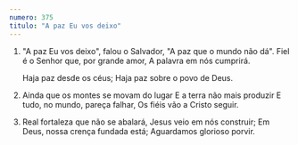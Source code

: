 ```yaml
---
numero: 375
titulo: "A paz Eu vos deixo"
---
```

1. "A paz Eu vos deixo", falou o Salvador,
   "A paz que o mundo não dá".
   Fiel é o Senhor que, por grande amor,
   A palavra em nós cumprirá.

   Haja paz desde os céus;
   Haja paz sobre o povo de Deus.

2. Ainda que os montes se movam do lugar
   E a terra não mais produzir
   E tudo, no mundo, pareça falhar,
   Os fiéis vão a Cristo seguir.

3. Real fortaleza que não se abalará,
   Jesus veio em nós construir;
   Em Deus, nossa crença fundada está;
   Aguardamos glorioso porvir.
